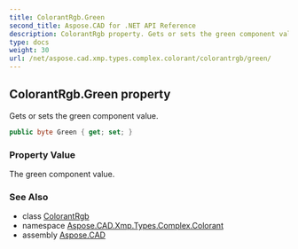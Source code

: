 ```yaml
---
title: ColorantRgb.Green
second_title: Aspose.CAD for .NET API Reference
description: ColorantRgb property. Gets or sets the green component value
type: docs
weight: 30
url: /net/aspose.cad.xmp.types.complex.colorant/colorantrgb/green/
---
```

## ColorantRgb.Green property

Gets or sets the green component value.

```csharp
public byte Green { get; set; }
```

### Property Value

The green component value.

### See Also

* class [ColorantRgb](../)
* namespace [Aspose.CAD.Xmp.Types.Complex.Colorant](../../colorantrgb/)
* assembly [Aspose.CAD](../../../)


